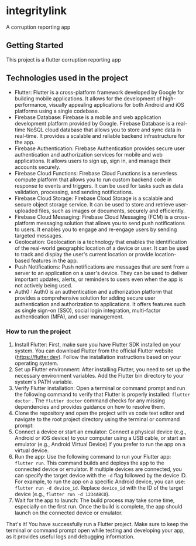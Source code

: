 # integritylink

A corruption reporting app


## Getting Started

This project is a flutter corruption reporting app

## Technologies used in the project

- Flutter: Flutter is a cross-platform framework developed by Google for building mobile applications. It allows for the development of high-performance, visually appealing applications for both Android and iOS platforms using a single codebase.
- Firebase Database: Firebase is a mobile and web application development platform provided by Google. Firebase Database is a real-time NoSQL cloud database that allows you to store and sync data in real-time. It provides a scalable and reliable backend infrastructure for the app.
- Firebase Authentication: Firebase Authentication provides secure user authentication and authorization services for mobile and web applications. It allows users to sign up, sign in, and manage their accounts securely.
- Firebase Cloud Functions: Firebase Cloud Functions is a serverless compute platform that allows you to run custom backend code in response to events and triggers. It can be used for tasks such as data validation, processing, and sending notifications.
- Firebase Cloud Storage: Firebase Cloud Storage is a scalable and secure object storage service. It can be used to store and retrieve user-uploaded files, such as images or documents, securely and efficiently.
- Firebase Cloud Messaging: Firebase Cloud Messaging (FCM) is a cross-platform messaging solution that allows you to send push notifications to users. It enables you to engage and re-engage users by sending targeted messages.
- Geolocation: Geolocation is a technology that enables the identification of the real-world geographic location of a device or user. It can be used to track and display the user's current location or provide location-based features in the app.
- Push Notifications: Push notifications are messages that are sent from a server to an application on a user's device. They can be used to deliver important updates, alerts, or reminders to users even when the app is not actively being used.
- Auth0 : Auth0 is an authentication and authorization platform that provides a comprehensive solution for adding secure user authentication and authorization to applications. It offers features such as single sign-on (SSO), social login integration, multi-factor authentication (MFA), and user management.

### How to run the project

1. Install Flutter: First, make sure you have Flutter SDK installed on your system. You can download Flutter from the official Flutter website (https://flutter.dev). Follow the installation instructions based on your operating system.
2. Set up Flutter environment: After installing Flutter, you need to set up the necessary environment variables. Add the Flutter bin directory to your system's PATH variable.
3. Verify Flutter installation: Open a terminal or command prompt and run the following command to verify that Flutter is properly installed: ```flutter doctor``` . The `flutter doctor` command checks for any missing dependencies and provides guidance on how to resolve them.
4. Clone the repository and open the project with vs code text editor and navigate to the root project directory using the terminal or command prompt:
5. Connect a device or start an emulator: Connect a physical device (e.g., Android or iOS device) to your computer using a USB cable, or start an emulator (e.g., Android Virtual Device) if you prefer to run the app on a virtual device.
6. Run the app: Use the following command to run your Flutter app: ```flutter run```. This command builds and deploys the app to the connected device or emulator. If multiple devices are connected, you can specify the target device with the `-d` flag followed by the device ID.  For example, to run the app on a specific Android device, you can use:  ```flutter run -d device_id```. Replace `device_id` with the ID of the target device (e.g., `flutter run -d 1234ABCD`).
7. Wait for the app to launch: The build process may take some time, especially on the first run. Once the build is complete, the app should launch on the connected device or emulator.

That's it! You have successfully run a Flutter project. Make sure to keep the terminal or command prompt open while testing and developing your app, as it provides useful logs and debugging information.

